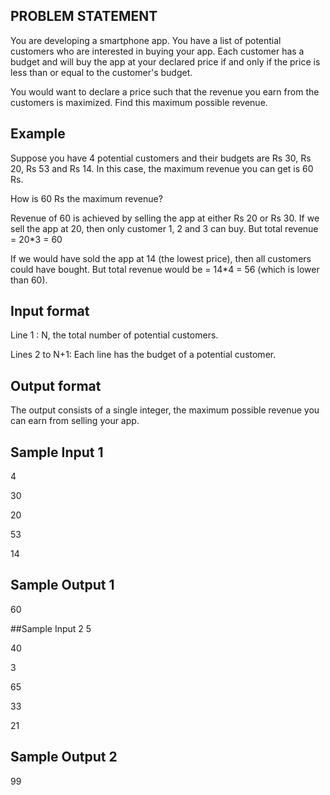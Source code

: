 ## PROBLEM STATEMENT 

You are developing a smartphone app. You have a list of potential customers who are interested in buying your app.
Each customer has a budget and will buy the app at your declared price if and only if the price is less than or 
equal to the customer's budget.


You would want to declare a price such that the revenue you earn from the customers is maximized. Find this maximum 
possible revenue.


## Example
Suppose you have 4 potential customers and their budgets are Rs 30, Rs 20, Rs 53 and Rs 14. In this case, the maximum 
revenue you can get is 60 Rs.


How is 60 Rs the maximum revenue?

Revenue of 60 is achieved by selling the app at either Rs 20 or Rs 30. If we sell the app at 20, then only customer
1, 2 and 3 can buy.  But total revenue = 20*3 = 60 

If we would have sold the app at 14 (the lowest price), then all customers could have bought.
But total revenue would be = 14*4 = 56 (which is lower than 60).


## Input format
Line 1 : N, the total number of potential customers.

Lines 2 to N+1: Each line has the budget of a potential customer.


## Output format
The output consists of a single integer, the maximum possible revenue you can earn from selling your app.


## Sample Input 1
4

30

20

53

14

## Sample Output 1
60

##Sample Input 2
5

40

3

65

33

21

## Sample Output 2
99

